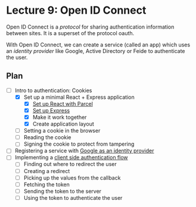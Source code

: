# Lecture 9: Open ID Connect

Open ID Connect is a *protocol* for sharing authentication information between sites. It is a superset of the protocol
oauth.

With Open ID Connect, we can create a service (called an app) which uses an *identity provider* like Google, Active
Directory or Feide to authenticate the user.

## Plan

* [ ] Intro to authentication: Cookies
  * [x] Set up a minimal React + Express application
    * [x] [Set up React with Parcel](https://github.com/kristiania-pg6301-2023/pg6301-frontend-programming/#creating-the-frontend-project)
    * [x] [Set up Express](https://github.com/kristiania-pg6301-2023/pg6301-frontend-programming/#converting-react-to-serve-from-express)
    * [x] Make it work together
    * [x] Create application layout
  * [ ] Setting a cookie in the browser
  * [ ] Reading the cookie
  * [ ] Signing the cookie to protect from tampering
* [ ] Registering a service with [Google as an identity provider](https://console.cloud.google.com/apis/credentials)
* [ ] Implementing a [client side authentication flow](https://developers.google.com/identity/protocols/oauth2#clientside)
  * [ ] Finding out where to redirect the user
  * [ ] Creating a redirect
  * [ ] Picking up the values from the callback
  * [ ] Fetching the token
  * [ ] Sending the token to the server
  * [ ] Using the token to authenticate the user

